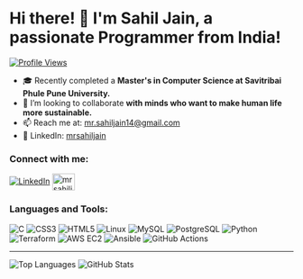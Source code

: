 # Hi there! 👋 I'm Sahil Jain, a passionate Programmer from India!

[![Profile Views](https://komarev.com/ghpvc/?username=im-sahiljain&label=Profile%20views&color=0e75b6&style=flat)](https://github.com/im-sahiljain)

- 🎓 Recently completed a **Master's in Computer Science at Savitribai Phule Pune University.**
- 👯 I’m looking to collaborate **with minds who want to make human life more sustainable.**
- 📫 Reach me at: [mr.sahiljain14@gmail.com](mailto:mr.sahiljain14@gmail.com)
- 💼 LinkedIn: [mrsahiljain](https://www.linkedin.com/in/mrsahiljain/)

### Connect with me:

[![LinkedIn](https://www.vectorlogo.zone/logos/linkedin/linkedin-icon.svg)](https://linkedin.com/in/mrsahiljain)
<a href="https://www.hackerrank.com/mrsahiljain" target="blank"><img align="center" src="https://raw.githubusercontent.com/rahuldkjain/github-profile-readme-generator/master/src/images/icons/Social/hackerrank.svg" alt="mrsahiljain" height="30" width="40" /></a>

### Languages and Tools:

![C](https://www.vectorlogo.zone/logos/c/c-icon.svg)
![CSS3](https://www.vectorlogo.zone/logos/css-3/css-3-icon.svg)
![HTML5](https://www.vectorlogo.zone/logos/html-5/html-5-icon.svg)
![Linux](https://www.vectorlogo.zone/logos/linux/linux-icon.svg)
![MySQL](https://www.vectorlogo.zone/logos/mysql/mysql-icon.svg)
![PostgreSQL](https://www.vectorlogo.zone/logos/postgresql/postgresql-icon.svg)
![Python](https://www.vectorlogo.zone/logos/python/python-icon.svg)
![Terraform](https://www.vectorlogo.zone/logos/terraform/terraform-icon.svg)
![AWS EC2](https://www.vectorlogo.zone/logos/amazon_aws/amazon_aws-icon.svg)
![Ansible](https://www.vectorlogo.zone/logos/ansible/ansible-icon.svg)
![GitHub Actions](https://www.vectorlogo.zone/logos/github/github-icon.svg)

---

![Top Languages](https://github-readme-stats.vercel.app/api/top-langs?username=im-sahiljain&show_icons=true&locale=en&layout=compact)
![GitHub Stats](https://github-readme-stats.vercel.app/api?username=im-sahiljain&show_icons=true&locale=en)
